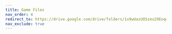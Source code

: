 ```yaml
---
title: Game Files
nav_order: 4
redirect_to: https://drive.google.com/drive/folders/1x9wUazUOSzeu29Eoq43NH8_k9R5wghg-
nav_exclude: true
---
```

